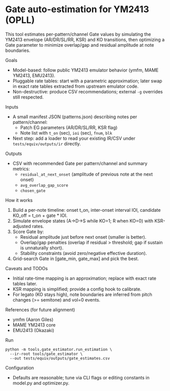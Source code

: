 # Gate auto-estimation for YM2413 (OPLL)

This tool estimates per-pattern/channel Gate values by simulating the YM2413 envelope (AR/DR/SL/RR, KSR) and KO transitions, then optimizing a Gate parameter to minimize overlap/gap and residual amplitude at note boundaries.

Goals
- Model-based: follow public YM2413 emulator behavior (ymfm, MAME YM2413, EMU2413).
- Pluggable rate tables: start with a parametric approximation; later swap in exact rate tables extracted from upstream emulator code.
- Non-destructive: produce CSV recommendations; external `-g` overrides still respected.

Inputs
- A small manifest JSON (patterns.json) describing notes per pattern/channel:
  - Patch EG parameters (AR/DR/SL/RR, KSR flag)
  - Note list with `t_on` (sec), `ioi` (sec), `fnum`, `blk`
- Next step: add a loader to read your existing IR/CSV under `tests/equiv/outputs/ir` directly.

Outputs
- CSV with recommended Gate per pattern/channel and summary metrics:
  - `residual_at_next_onset` (amplitude of previous note at the next onset)
  - `avg_overlap_gap_score`
  - `chosen_gate`

How it works
1) Build a per-note timeline: onset t_on, inter-onset interval IOI, candidate KO_off = t_on + gate * IOI.
2) Simulate envelope states (A→D→S while KO=1; R when KO=0) with KSR-adjusted rates.
3) Score Gate by:
   - Residual amplitude just before next onset (smaller is better).
   - Overlap/gap penalties (overlap if residual > threshold; gap if sustain is unnaturally short).
   - Stability constraints (avoid zero/negative effective duration).
4) Grid-search Gate in [gate_min, gate_max] and pick the best.

Caveats and TODOs
- Initial rate-time mapping is an approximation; replace with exact rate tables later.
- KSR mapping is simplified; provide a config hook to calibrate.
- For legato (KO stays high), note boundaries are inferred from pitch changes (>= semitone) and vol=0 events.

References (for future alignment)
- ymfm (Aaron Giles)
- MAME YM2413 core
- EMU2413 (Okazaki)

Run
```
python -m tools.gate_estimator.run_estimation \
  --ir-root tools/gate_estimator \
  --out tests/equiv/outputs/gate_estimates.csv
```

Configuration
- Defaults are reasonable; tune via CLI flags or editing constants in model.py and optimizer.py.